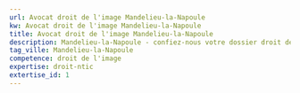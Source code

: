 ```yaml
---
url: Avocat droit de l'image Mandelieu-la-Napoule
kw: Avocat droit de l'image Mandelieu-la-Napoule
title: Avocat droit de l'image Mandelieu-la-Napoule
description: Mandelieu-la-Napoule - confiez-nous votre dossier droit de l'image
tag_ville: Mandelieu-la-Napoule
competence: droit de l'image
expertise: droit-ntic
extertise_id: 1
---
```

